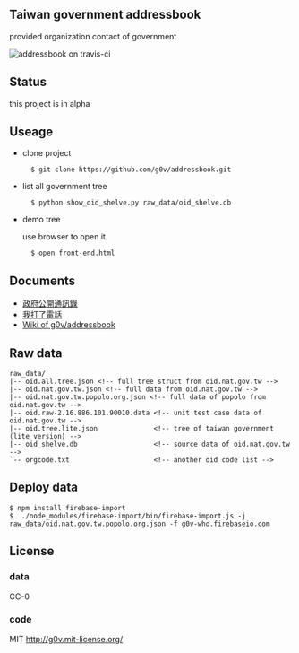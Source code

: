 ## Taiwan government addressbook

provided organization contact of government

![addressbook on travis-ci](https://travis-ci.org/g0v/addressbook.png)

## Status

this project is in alpha

## Useage

* clone project

        $ git clone https://github.com/g0v/addressbook.git

* list all government tree

        $ python show_oid_shelve.py raw_data/oid_shelve.db

* demo tree

    use browser to open it

        $ open front-end.html

## Documents

* [政府公開通訊錄](http://hack.g0v.tw/kuansim/g6v6MpyacFb)
* [我打了電話](http://hack.g0v.tw/kuansim/HM8MBTIU8Pp)
* [Wiki of g0v/addressbook](https://github.com/g0v/addressbook/wiki)

## Raw data

    raw_data/
    |-- oid.all.tree.json <!-- full tree struct from oid.nat.gov.tw -->
    |-- oid.nat.gov.tw.json <!-- full data from oid.nat.gov.tw -->
    |-- oid.nat.gov.tw.popolo.org.json <!-- full data of popolo from oid.nat.gov.tw -->
    |-- oid.raw-2.16.886.101.90010.data <!-- unit test case data of oid.nat.gov.tw -->
    |-- oid.tree.lite.json              <!-- tree of taiwan government (lite version) -->
    |-- oid_shelve.db                   <!-- source data of oid.nat.gov.tw -->
    `-- orgcode.txt                     <!-- another oid code list -->

## Deploy data

```
$ npm install firebase-import
$  ./node_modules/firebase-import/bin/firebase-import.js -j raw_data/oid.nat.gov.tw.popolo.org.json -f g0v-who.firebaseio.com
```

## License

### data

CC-0

### code

MIT <http://g0v.mit-license.org/>
